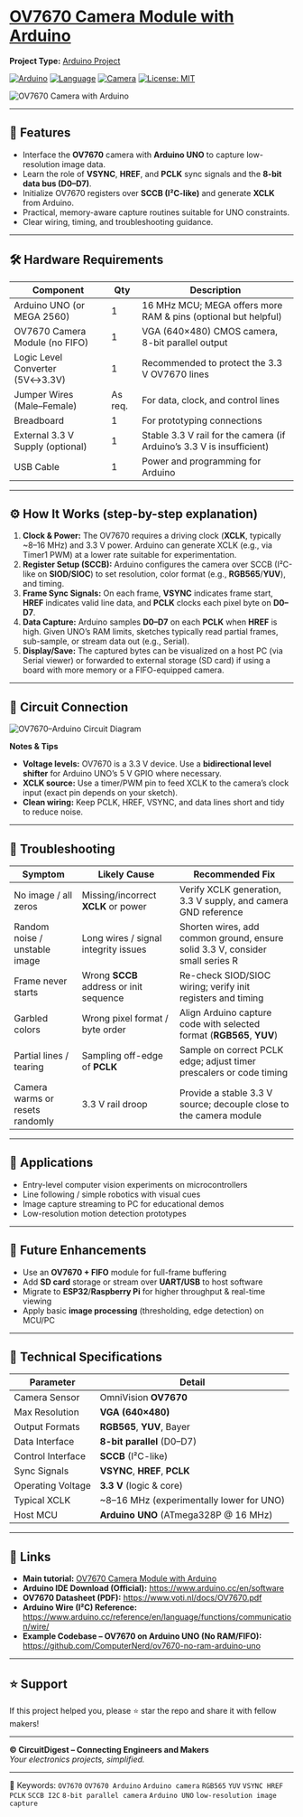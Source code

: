 # [OV7670 Camera Module with Arduino](https://circuitdigest.com/microcontroller-projects/how-to-use-ov7670-camera-module-with-arduino)

**Project Type:** [Arduino Project](https://circuitdigest.com/arduino-projects)

[![Arduino](https://img.shields.io/badge/Arduino-UNO-blue?style=for-the-badge)](https://www.arduino.cc/) [![Language](https://img.shields.io/badge/Language-Arduino%2FC%2B%2B-orange?style=for-the-badge)](https://www.arduino.cc/reference/en/) [![Camera](https://img.shields.io/badge/Camera-OV7670-lightgrey?style=for-the-badge)](https://www.ovt.com/) [![License: MIT](https://img.shields.io/badge/License-MIT-yellow.svg?style=for-the-badge)](https://opensource.org/licenses/MIT)

![OV7670 Camera with Arduino](https://circuitdigest.com/sites/default/files/projectimage_mic/How-to-Use-OV7670-Camera-Module-with-Arduino%E2%80%8B_0.jpg)

---

## 🚀 Features
- Interface the **OV7670** camera with **Arduino UNO** to capture low-resolution image data.
- Learn the role of **VSYNC**, **HREF**, and **PCLK** sync signals and the **8-bit data bus (D0–D7)**.
- Initialize OV7670 registers over **SCCB (I²C-like)** and generate **XCLK** from Arduino.
- Practical, memory-aware capture routines suitable for UNO constraints.
- Clear wiring, timing, and troubleshooting guidance.

---

## 🛠️ Hardware Requirements

| Component                      | Qty | Description                                                                 |
|-------------------------------|-----|-----------------------------------------------------------------------------|
| Arduino UNO (or MEGA 2560)    | 1   | 16 MHz MCU; MEGA offers more RAM & pins (optional but helpful)              |
| OV7670 Camera Module (no FIFO)| 1   | VGA (640×480) CMOS camera, 8-bit parallel output                            |
| Logic Level Converter (5V↔3.3V) | 1 | Recommended to protect the 3.3 V OV7670 lines                               |
| Jumper Wires (Male–Female)    | As req. | For data, clock, and control lines                                      |
| Breadboard                    | 1   | For prototyping connections                                                 |
| External 3.3 V Supply (optional) | 1 | Stable 3.3 V rail for the camera (if Arduino’s 3.3 V is insufficient)       |
| USB Cable                     | 1   | Power and programming for Arduino                                           |

---

## ⚙️ How It Works (step-by-step explanation)
1. **Clock & Power:** The OV7670 requires a driving clock (**XCLK**, typically ~8–16 MHz) and 3.3 V power. Arduino can generate XCLK (e.g., via Timer1 PWM) at a lower rate suitable for experimentation.
2. **Register Setup (SCCB):** Arduino configures the camera over SCCB (I²C-like on **SIOD/SIOC**) to set resolution, color format (e.g., **RGB565**/**YUV**), and timing.
3. **Frame Sync Signals:** On each frame, **VSYNC** indicates frame start, **HREF** indicates valid line data, and **PCLK** clocks each pixel byte on **D0–D7**.
4. **Data Capture:** Arduino samples **D0–D7** on each **PCLK** when **HREF** is high. Given UNO’s RAM limits, sketches typically read partial frames, sub-sample, or stream data out (e.g., Serial).
5. **Display/Save:** The captured bytes can be visualized on a host PC (via Serial viewer) or forwarded to external storage (SD card) if using a board with more memory or a FIFO-equipped camera.

---

## 🔌 Circuit Connection
![OV7670–Arduino Circuit Diagram](https://circuitdigest.com/sites/default/files/circuitdiagram_mic/Circuit-Diagram-for-Interfacing-OV7670-Camera-Module-with-Arduino.png)

**Notes & Tips**
- **Voltage levels:** OV7670 is a 3.3 V device. Use a **bidirectional level shifter** for Arduino UNO’s 5 V GPIO where necessary.
- **XCLK source:** Use a timer/PWM pin to feed XCLK to the camera’s clock input (exact pin depends on your sketch).
- **Clean wiring:** Keep PCLK, HREF, VSYNC, and data lines short and tidy to reduce noise.

---

## 🧠 Troubleshooting

| Symptom                                   | Likely Cause                                   | Recommended Fix                                                                 |
|-------------------------------------------|-----------------------------------------------|----------------------------------------------------------------------------------|
| No image / all zeros                       | Missing/incorrect **XCLK** or power           | Verify XCLK generation, 3.3 V supply, and camera GND reference                   |
| Random noise / unstable image              | Long wires / signal integrity issues          | Shorten wires, add common ground, ensure solid 3.3 V, consider small series R    |
| Frame never starts                         | Wrong **SCCB** address or init sequence       | Re-check SIOD/SIOC wiring; verify init registers and timing                      |
| Garbled colors                             | Wrong pixel format / byte order               | Align Arduino capture code with selected format (**RGB565**, **YUV**)            |
| Partial lines / tearing                    | Sampling off-edge of **PCLK**                 | Sample on correct PCLK edge; adjust timer prescalers or code timing              |
| Camera warms or resets randomly            | 3.3 V rail droop                               | Provide a stable 3.3 V source; decouple close to the camera module               |

---

## 📱 Applications
- Entry-level computer vision experiments on microcontrollers
- Line following / simple robotics with visual cues
- Image capture streaming to PC for educational demos
- Low-resolution motion detection prototypes

---

## 🔮 Future Enhancements
- Use an **OV7670 + FIFO** module for full-frame buffering
- Add **SD card** storage or stream over **UART/USB** to host software
- Migrate to **ESP32**/**Raspberry Pi** for higher throughput & real-time viewing
- Apply basic **image processing** (thresholding, edge detection) on MCU/PC

---

## 🧪 Technical Specifications

| Parameter              | Detail                                      |
|------------------------|---------------------------------------------|
| Camera Sensor          | OmniVision **OV7670**                       |
| Max Resolution         | **VGA (640×480)**                           |
| Output Formats         | **RGB565**, **YUV**, Bayer                  |
| Data Interface         | **8-bit parallel** (D0–D7)                  |
| Control Interface      | **SCCB** (I²C-like)                         |
| Sync Signals           | **VSYNC**, **HREF**, **PCLK**               |
| Operating Voltage      | **3.3 V** (logic & core)                    |
| Typical XCLK           | ~8–16 MHz (experimentally lower for UNO)    |
| Host MCU               | **Arduino UNO** (ATmega328P @ 16 MHz)       |

---

## 🔗 Links
- **Main tutorial:** [OV7670 Camera Module with Arduino](https://circuitdigest.com/microcontroller-projects/how-to-use-ov7670-camera-module-with-arduino)  
- **Arduino IDE Download (Official):** https://www.arduino.cc/en/software  
- **OV7670 Datasheet (PDF):** https://www.voti.nl/docs/OV7670.pdf  
- **Arduino Wire (I²C) Reference:** https://www.arduino.cc/reference/en/language/functions/communication/wire/  
- **Example Codebase – OV7670 on Arduino UNO (No RAM/FIFO):** https://github.com/ComputerNerd/ov7670-no-ram-arduino-uno  

---

## ⭐ Support
If this project helped you, please ⭐ star the repo and share it with fellow makers!

---

**© CircuitDigest – Connecting Engineers and Makers**  
*Your electronics projects, simplified.*

---

🔖 Keywords: `OV7670` `OV7670 Arduino` `Arduino camera` `RGB565` `YUV` `VSYNC HREF PCLK` `SCCB I2C` `8-bit parallel camera` `Arduino UNO` `low-resolution image capture`
